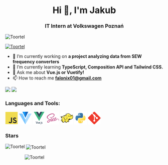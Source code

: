 <h1 align="center">Hi 👋, I'm Jakub</h1>
<h3 align="center">IT Intern at Volkswagen Poznań</h3>
<p align="left"> <img src="https://komarev.com/ghpvc/?username=Toortel&label=Profile%20views&color=0e75b6&style=flat" alt="Toortel" /> </p>

<p align="left"> <a href="https://github.com/ryo-ma/github-profile-trophy"><img src="https://github-profile-trophy.vercel.app/?username=Toortel&theme=tokyonight" alt="Toortel" /></a> </p>

- 🔭 I’m currently working on **a project analyzing data from SEW frequency converters**
- 🌱 I’m currently learning **TypeScript, Composition API and Tailwind CSS.**
- 💬 Ask me about **Vue.js or Vuetify!**
- 📫 How to reach me **falonix01@gmail.com**

<div> <a href="https://github.com/Toortel" target="_blank"><img src="https://img.shields.io/badge/GitHub-100000?style=for-the-badge&logo=github&logoColor=white" target="_blank"></a>
<a href = "mailto:falonix01@gmail.com"><img src="https://img.shields.io/badge/-Gmail-%23333?style=for-the-badge&logo=gmail&logoColor=white" target="_blank"></a>
</div><h3 align="left">Languages and Tools:</h3>
<p align="left">
<img src="https://raw.githubusercontent.com/teamedwardforever/Readme-Generator/71f25dd8b98329b168142a6b782a107b75eab178/svg/Skills/Languages/javascript-original.svg" alt="Javascript" width="40" height="40"/>
<img src="https://raw.githubusercontent.com/teamedwardforever/Readme-Generator/71f25dd8b98329b168142a6b782a107b75eab178/svg/Skills/Frontend/vuetify.svg" alt="Vuetify" width="40" height="40"/>
<img src="https://raw.githubusercontent.com/teamedwardforever/Readme-Generator/71f25dd8b98329b168142a6b782a107b75eab178/svg/Skills/Frontend/vuejs-original-wordmark.svg" alt="Vuejs" width="40" height="40"/>
<img src="https://raw.githubusercontent.com/teamedwardforever/Readme-Generator/71f25dd8b98329b168142a6b782a107b75eab178/svg/Skills/Frontend/sass-original.svg" alt="Sass" width="40" height="40"/>
<img src="https://raw.githubusercontent.com/teamedwardforever/Readme-Generator/71f25dd8b98329b168142a6b782a107b75eab178/svg/Skills/Backend/apache_hadoop-icon.svg" alt="Hadoop" width="40" height="40"/>
<img src="https://raw.githubusercontent.com/teamedwardforever/Readme-Generator/71f25dd8b98329b168142a6b782a107b75eab178/svg/Skills/Languages/python-original.svg" alt="Python" width="40" height="40"/>
<img src="https://raw.githubusercontent.com/teamedwardforever/Readme-Generator/71f25dd8b98329b168142a6b782a107b75eab178/svg/Skills/Other/git-scm-icon.svg" alt="Git" width="40" height="40"/>
</p>

<h3 align="left">Stars</h3>
<img align="left" height="180em" src="https://github-readme-stats.vercel.app/api/top-langs/?username=Toortel&layout=compact&theme=transparent" alt=Toortel />

<p>&nbsp;<img align="center" height="180em" src="https://github-readme-stats.vercel.app/api?username=Toortel&show_icons=true&locale=en&theme=transparent" alt="Toortel" /></p>

<p><img align="center" height="180em" src="https://github-readme-streak-stats.herokuapp.com/?user=Toortel&theme=transparent" alt="Toortel" /></p>
